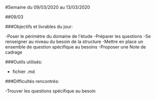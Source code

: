 #Semaine du 09/03/2020 au 13/03/2020

##09/03

###Objectifs et livrables du jour:

-Poser le périmètre du domaine de l'étude
-Préparer les questions
-Se renseigner au niveau du besoin de la structure
-Mettre en place un ensemble de question spécifique au besoins
-Proposer une Note de cadrage

###Outils utilisés:

- fichier .md

###Difficultés rencontrés:

-Trouver les questions spécifique au besoin